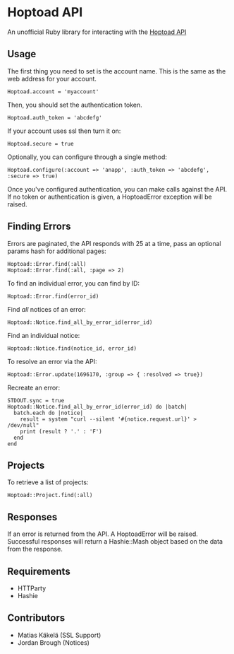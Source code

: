 Hoptoad API
===========

An unofficial Ruby library for interacting with the [Hoptoad API](http://hoptoadapp.com/pages/api)

Usage
-----

The first thing you need to set is the account name.  This is the same as the web address for your account.

    Hoptoad.account = 'myaccount'

Then, you should set the authentication token.

    Hoptoad.auth_token = 'abcdefg'

If your account uses ssl then turn it on:

    Hoptoad.secure = true

Optionally, you can configure through a single method:

    Hoptoad.configure(:account => 'anapp', :auth_token => 'abcdefg', :secure => true)

Once you've configured authentication, you can make calls against the API.  If no token or authentication is given, a HoptoadError exception will be raised.

Finding Errors
--------------

Errors are paginated, the API responds with 25 at a time, pass an optional params hash for additional pages:

    Hoptoad::Error.find(:all)
    Hoptoad::Error.find(:all, :page => 2)

To find an individual error, you can find by ID:

    Hoptoad::Error.find(error_id)

Find *all* notices of an error:

    Hoptoad::Notice.find_all_by_error_id(error_id)

Find an individual notice:

    Hoptoad::Notice.find(notice_id, error_id)

To resolve an error via the API:

    Hoptoad::Error.update(1696170, :group => { :resolved => true})

Recreate an error:

    STDOUT.sync = true
    Hoptoad::Notice.find_all_by_error_id(error_id) do |batch|
      batch.each do |notice|
        result = system "curl --silent '#{notice.request.url}' > /dev/null"
        print (result ? '.' : 'F')
      end
    end

Projects
--------

To retrieve a list of projects:

    Hoptoad::Project.find(:all)

Responses
---------

If an error is returned from the API.  A HoptoadError will be raised.  Successful responses will return a Hashie::Mash object based on the data from the response.


Requirements
------------

* HTTParty
* Hashie

Contributors
------------

* Matias Käkelä (SSL Support)
* Jordan Brough (Notices)
